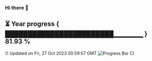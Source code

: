 ### Hi there 👋
⏳ Year progress { ████████████████████████▁▁▁▁▁▁ } 81.93 %
---
⏰ Updated on Fri, 27 Oct 2023 00:59:57 GMT
![Progress Bar CI](https://github.com/liununu/liununu/workflows/Progress%20Bar%20CI/badge.svg)
